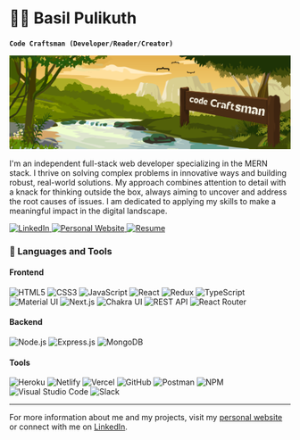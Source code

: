 # 🏄‍♂️ Basil Pulikuth

**`Code Craftsman (Developer/Reader/Creator)`**

[![Basil Pulikuth Social Banner](./images/instant.png)](https://personal-portfolio-nextjs-kappa.vercel.app/)

I'm an independent full-stack web developer specializing in the MERN stack. I thrive on solving complex problems in innovative ways and building robust, real-world solutions. My approach combines attention to detail with a knack for thinking outside the box, always aiming to uncover and address the root causes of issues. I am dedicated to applying my skills to make a meaningful impact in the digital landscape.

<p align="left">
   <a href="https://www.linkedin.com/in/iambasilp" title="Connect with me on LinkedIn">
      <img alt="LinkedIn" src="https://img.shields.io/badge/-LinkedIn-0077B5?style=for-the-badge&logo=linkedin&logoColor=white"/>
   </a> 
   <a href="https://personal-portfolio-nextjs-kappa.vercel.app" title="Visit my personal website">
      <img alt="Personal Website" src="https://img.shields.io/badge/-Personal%20Website-FF5733?style=for-the-badge"/>
   </a> 
   <a href="https://link-to-your-resume.pdf" title="View my resume">
      <img alt="Resume" src="https://img.shields.io/badge/-Resume-14455A?style=for-the-badge"/>
   </a>
</p>

### 🧰 Languages and Tools

#### Frontend
<p align="left">
   <img src="https://img.shields.io/badge/html5-%23E34F26.svg?style=for-the-badge&logo=html5&logoColor=white" alt="HTML5"/>
   <img src="https://img.shields.io/badge/css3-%231572B6.svg?style=for-the-badge&logo=css3&logoColor=white" alt="CSS3"/>
   <img src="https://img.shields.io/badge/javascript-%23323330.svg?style=for-the-badge&logo=javascript&logoColor=%23F7DF1E" alt="JavaScript"/>
   <img src="https://img.shields.io/badge/React-20232A?style=for-the-badge&logo=react&logoColor=61DAFB" alt="React"/>
   <img src="https://img.shields.io/badge/Redux-593D88?style=for-the-badge&logo=redux&logoColor=white" alt="Redux"/>
   <img src="https://img.shields.io/badge/typescript-%23007ACC.svg?style=for-the-badge&logo=typescript&logoColor=white" alt="TypeScript"/>
   <img src="https://img.shields.io/badge/Material%20UI-007FFF?style=for-the-badge&logo=mui&logoColor=white" alt="Material UI"/>
   <img src="https://img.shields.io/badge/Next-black?style=for-the-badge&logo=next.js&logoColor=white" alt="Next.js"/>
   <img src="https://img.shields.io/badge/chakra ui-%234ED1C5.svg?style=for-the-badge&logo=chakraui&logoColor=white" alt="Chakra UI"/>
   <img src="https://img.shields.io/badge/rest api-%23000000.svg?style=for-the-badge&logo=flask&logoColor=white" alt="REST API"/>
   <img src="https://img.shields.io/badge/React_Router-CA4245?style=for-the-badge&logo=react-router&logoColor=white" alt="React Router"/>
</p>

#### Backend
<p align="left">
   <img src="https://img.shields.io/badge/Node.js-339933?style=for-the-badge&logo=nodedotjs&logoColor=white" alt="Node.js"/>
   <img src="https://img.shields.io/badge/Express.js-000000?style=for-the-badge&logo=express&logoColor=white" alt="Express.js"/>
   <img src="https://img.shields.io/badge/MongoDB-4EA94B?style=for-the-badge&logo=mongodb&logoColor=white" alt="MongoDB"/>
</p>

#### Tools
<p align="left">
   <img src="https://img.shields.io/badge/heroku-%23430098.svg?style=for-the-badge&logo=heroku&logoColor=white" alt="Heroku"/>
   <img src="https://img.shields.io/badge/netlify-%23000000.svg?style=for-the-badge&logo=netlify&logoColor=#00C7B7" alt="Netlify"/>
   <img src="https://img.shields.io/badge/vercel-%23000000.svg?style=for-the-badge&logo=vercel&logoColor=white" alt="Vercel"/>
   <img src="https://img.shields.io/badge/GitHub-100000?style=for-the-badge&logo=github&logoColor=white" alt="GitHub"/>
   <img src="https://img.shields.io/badge/Postman-FF6C37?style=for-the-badge&logo=postman&logoColor=white" alt="Postman"/>
   <img src="https://img.shields.io/badge/NPM-%23000000.svg?style=for-the-badge&logo=npm&logoColor=white" alt="NPM"/>
   <img src="https://img.shields.io/badge/Visual%20Studio-5C2D91.svg?style=for-the-badge&logo=visual-studio&logoColor=white" alt="Visual Studio Code"/>
   <img src="https://img.shields.io/badge/Slack-4A154B?style=for-the-badge&logo=slack&logoColor=white" alt="Slack"/>
</p>

---





For more information about me and my projects, visit my [personal website](https://personal-portfolio-nextjs-kappa.vercel.app) or connect with me on [LinkedIn](https://www.linkedin.com/in/iambasilp).
